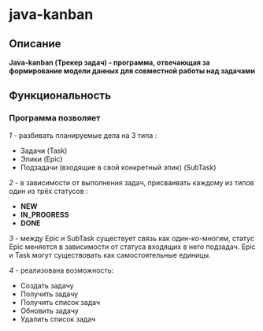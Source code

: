 # java-kanban

## Описание
**Java-kanban (Трекер задач) - программа, отвечающая за формирование модели данных
для совместной работы над задачами**

## Функциональность
### Программа позволяет
*1* - разбивать планируемые дела на 3 типа :
 
- Задачи (Task)
- Эпики  (Epic)
- Подзадачи (входящие в свой конкретный эпик) (SubTask)

*2* - в зависимости от выполнения задач, присваивать каждому из типов один из трёх статусов :

- **NEW**
- **IN_PROGRESS**
- **DONE**

*3* -  между Epic и SubTask существует связь как один-ко-многим, статус Epic меняется в зависимости от статуса
входящих в него подзадач. Epic и Task могут существовать как самостоятельные единицы.

*4* - реализована возможность:

- Создать задачу
- Получить задачу
- Получить список задач
- Обновить задачу
- Удалить список задач

